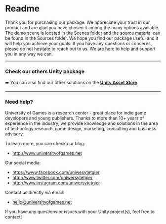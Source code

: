 # Readme

Thank you for purchasing our package. We appreciate your trust in our product and are glad you have chosen it among the many options available. The demo scene is located in the Scenes folder and the source material can be found in the Sources folder. We hope you find our package useful and it will help you achieve your goals. If you have any questions or concerns, please do not hesitate to reach out to us. We are here to help and support you in any way we can. 

* * *

### Check our others Unity package
➡️ You can also find our other solutions on the **[Unity Asset Store](https://assetstore.unity.com/publishers/25633)**

* * *

### Need help?

University of Games is a research center - great place for indie game developers and young publishers. Thanks to more than 10+ years of experience in the industry, we provide knowledge and solutions in the area of technology research, game design, marketing, consulting and business advisory.

To learn more, you can check our blog:
- http://www.universityofgames.net

Our social media: 
- https://www.facebook.com/uniwesytetgier 
- http://www.twitter.com/uniwersytetgier
- http://www.instagram.com/uniwersytetgier

Contact us directly via email: 
- hello@universityofgames.net

If you have any questions or issues with your Unity project(s), feel free to contact!